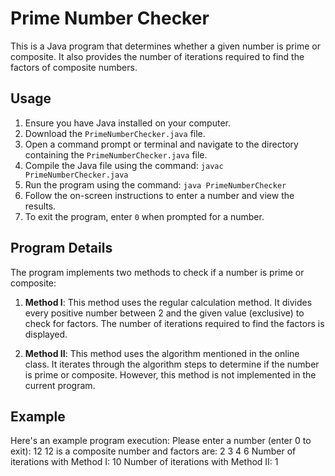 # Prime Number Checker

This is a Java program that determines whether a given number is prime or composite. It also provides the number of iterations required to find the factors of composite numbers.

## Usage

1. Ensure you have Java installed on your computer.
2. Download the `PrimeNumberChecker.java` file.
3. Open a command prompt or terminal and navigate to the directory containing the `PrimeNumberChecker.java` file.
4. Compile the Java file using the command: `javac PrimeNumberChecker.java`
5. Run the program using the command: `java PrimeNumberChecker`
6. Follow the on-screen instructions to enter a number and view the results.
7. To exit the program, enter `0` when prompted for a number.

## Program Details

The program implements two methods to check if a number is prime or composite:

1. **Method I**: This method uses the regular calculation method. It divides every positive number between 2 and the given value (exclusive) to check for factors. The number of iterations required to find the factors is displayed.

2. **Method II**: This method uses the algorithm mentioned in the online class. It iterates through the algorithm steps to determine if the number is prime or composite. However, this method is not implemented in the current program.

## Example

Here's an example program execution:
Please enter a number (enter 0 to exit): 12
12 is a composite number and factors are: 2 3 4 6
Number of iterations with Method I: 10
Number of iterations with Method II: 1




